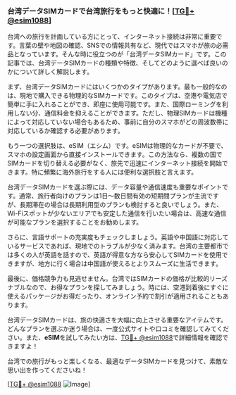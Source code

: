 ### 台湾データSIMカードで台湾旅行をもっと快適に！[[TG💪+ @esim1088](https://t.me/s/esim1088)]

台湾への旅行を計画している方にとって、インターネット接続は非常に重要です。言葉の壁や地図の確認、SNSでの情報共有など、現代ではスマホが旅の必需品となっています。そんな時に役立つのが「台湾データSIMカード」です。この記事では、台湾データSIMカードの種類や特徴、そしてどのように選べば良いのかについて詳しく解説します。

まず、台湾データSIMカードにはいくつかのタイプがあります。最も一般的なのは、現地で購入できる物理的なSIMカードです。このタイプは、空港や電気店で簡単に手に入れることができ、即座に使用可能です。また、国際ローミングを利用しない分、通信料金を抑えることができます。ただし、物理SIMカードは機種によって対応していない場合もあるため、事前に自分のスマホがどの周波数帯に対応しているか確認する必要があります。

もう一つの選択肢は、eSIM（エシム）です。eSIMは物理的なカードが不要で、スマホの設定画面から直接インストールできます。この方法なら、複数の国でSIMカードを切り替える必要がなく、旅先で迅速にインターネット接続を開始できます。特に頻繁に海外旅行をする人には便利な選択肢と言えます。

台湾データSIMカードを選ぶ際には、データ容量や通信速度も重要なポイントです。通常、旅行者向けのプランは1日～数日間有効の短期間プランが主流ですが、長期滞在の場合は長期利用型のプランも検討すると良いでしょう。また、Wi-Fiスポットが少ないエリアでも安定した通信を行いたい場合は、高速な通信が可能なプランを選択することをお勧めします。

さらに、言語サポートの充実度もチェックしましょう。英語や中国語に対応しているサービスであれば、現地でのトラブルが少なく済みます。台湾の主要都市では多くの人が英語を話すので、英語が得意な方なら安心してSIMカードを使用できますが、地方に行く場合は中国語が使えるとよりスムーズに生活できます。

最後に、価格競争力も見逃せません。台湾ではSIMカードの価格が比較的リーズナブルなので、お得なプランを探してみましょう。時には、空港到着後にすぐに使えるパッケージがお得だったり、オンライン予約で割引が適用されることもあります。

台湾データSIMカードは、旅の快適さを大幅に向上させる重要なアイテムです。どんなプランを選ぶか迷う場合は、一度公式サイトや口コミを確認してみてください。また、**eSIM**を試してみたい方は、[TG💪+ @esim1088](https://t.me/s/esim1088)で詳細情報を確認できますよ！

台湾での旅行がもっと楽しくなる、最適なデータSIMカードを見つけて、素敵な思い出を作ってくださいね！

[[TG💪+ @esim1088](https://t.me/s/esim1088) ![Image](https://i.postimg.cc/Y0z9fWf4/image.png)]
